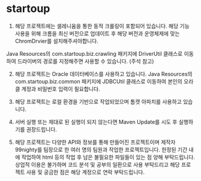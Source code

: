 # startoup

1. 해당 프로젝트에는 셀레니움을 통한 동적 크롤링이 포함되어 있습니다. 해당 기능 사용을 위해
크롬을 최신 버전으로 업데이트 후 해당 버전과 운영체제에 맞는 ChromDrvier를 설치해주셔야합니다.

Java Resources의 com.startoup.biz.crawling 패키지에 DriverUtil 클래스로 이동하여
드라이버의 경로를 지정해주면 사용할 수 있습니다. (주석 참고)

2. 해당 프로젝트는 Oracle 데이터베이스를 사용하고 있습니다.
Java Resources의 com.startoup.biz.common 패키지에 JDBCUtil 클래스로 이동하여
본인의 오라클 계정과 비밀번호 입력이 필요합니다.

3. 해당 프로젝트는 로컬 환경을 기반으로 작업되었으며 톰캣 아파치를 사용하고 있습니다.

4. 서버 실행 또는 제대로 된 실행이 되지 않는다면 Maven Update를 시도 후 실행하기를 권장드립니다.

5. 해당 프로젝트는 다양한 API와 정보를 통해 만들어진 프로젝트이며 제작자 99nighty를 팀장으로 한 여러 명의 팀원과 작업한 프로젝트입니다.
한정된 기간 내에 작업하여 html 등의 작업 후 남은 불필요한 파일들이 있는 점 양해 부탁드립니다.
상업적 이용은 불가하며 코드 분석 및 공부의 일환으로 사용 부탁드리고 해당 프로젝트 사용 및 궁금한 점은 해당 계정으로 연락 부탁드립니다.
